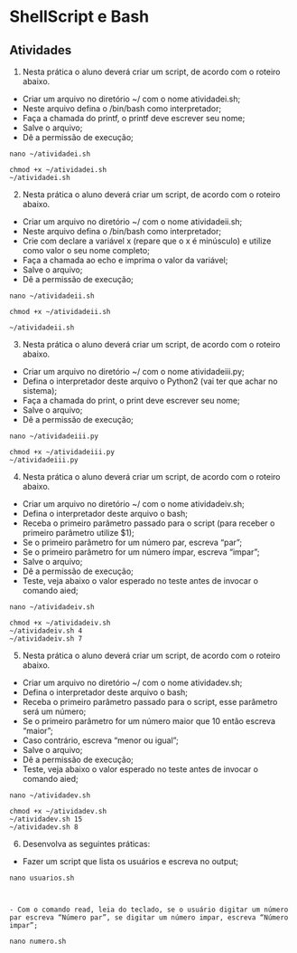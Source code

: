 # ShellScript e Bash

## Atividades
1. Nesta prática o aluno deverá criar um script, de acordo com o roteiro abaixo.
- Criar um arquivo no diretório ~/ com o nome atividadei.sh;
- Neste arquivo defina o /bin/bash como interpretador;
- Faça a chamada do printf, o printf deve escrever seu nome;
- Salve o arquivo;
- Dê a permissão de execução;

```
nano ~/atividadei.sh

chmod +x ~/atividadei.sh
~/atividadei.sh
```

2. Nesta prática o aluno deverá criar um script, de acordo com o roteiro abaixo.
- Criar um arquivo no diretório ~/ com o nome atividadeii.sh;
- Neste arquivo defina o /bin/bash como interpretador;
- Crie com declare a variável x (repare que o x é minúsculo) e utilize como valor o seu nome completo;
- Faça a chamada ao echo e imprima o valor da variável;
- Salve o arquivo;
- Dê a permissão de execução;

```
nano ~/atividadeii.sh

chmod +x ~/atividadeii.sh

~/atividadeii.sh

```

3. Nesta prática o aluno deverá criar um script, de acordo com o roteiro abaixo.
- Criar um arquivo no diretório ~/ com o nome atividadeiii.py;
- Defina o interpretador deste arquivo o Python2 (vai ter que achar no sistema);
- Faça a chamada do print, o print deve escrever seu nome;
- Salve o arquivo;
- Dê a permissão de execução;

```
nano ~/atividadeiii.py

chmod +x ~/atividadeiii.py
~/atividadeiii.py
```

4. Nesta prática o aluno deverá criar um script, de acordo com o roteiro abaixo.
- Criar um arquivo no diretório ~/ com o nome atividadeiv.sh;
- Defina o interpretador deste arquivo o bash;
- Receba o primeiro parâmetro passado para o script (para receber o primeiro parâmetro utilize $1);
- Se o primeiro parâmetro for um número par, escreva “par”;
- Se o primeiro parâmetro for um número ímpar, escreva “impar”;
- Salve o arquivo;
- Dê a permissão de execução;
- Teste, veja abaixo o valor esperado no teste antes de invocar o comando aied;

```
nano ~/atividadeiv.sh

chmod +x ~/atividadeiv.sh
~/atividadeiv.sh 4
~/atividadeiv.sh 7

```

5. Nesta prática o aluno deverá criar um script, de acordo com o roteiro abaixo.
- Criar um arquivo no diretório ~/ com o nome atividadev.sh;
- Defina o interpretador deste arquivo o bash;
- Receba o primeiro parâmetro passado para o script, esse parâmetro será um número;
- Se o primeiro parâmetro for um número maior que 10 então escreva “maior”;
- Caso contrário, escreva “menor ou igual”;
- Salve o arquivo;
- Dê a permissão de execução;
- Teste, veja abaixo o valor esperado no teste antes de invocar o comando aied;

```
nano ~/atividadev.sh

chmod +x ~/atividadev.sh
~/atividadev.sh 15
~/atividadev.sh 8

```

6. Desenvolva as seguintes práticas: 
- Fazer um script que lista os usuários e escreva no output;

```
nano usuarios.sh



- Com o comando read, leia do teclado, se o usuário digitar um número par escreva “Número par”, se digitar um número impar, escreva “Número impar”;

nano numero.sh

```